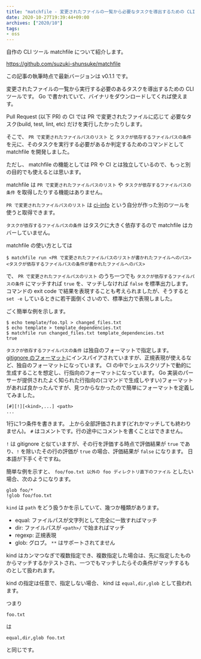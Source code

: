 ```yaml
---
title: "matchfile - 変更されたファイルの一覧から必要なタスクを導出するための CLI ツール"
date: 2020-10-27T19:39:44+09:00
archives: ["2020/10"]
tags:
- oss
---
```


自作の CLI ツール matchfile について紹介します。

https://github.com/suzuki-shunsuke/matchfile

この記事の執筆時点で最新バージョンは v0.1.1 です。

変更されたファイルの一覧から実行する必要のあるタスクを導出するための CLI ツールです。
Go で書かれていて、バイナリをダウンロードしてくれば使えます。

Pull Request (以下 PR) の CI では PR で変更されたファイルに応じて
必要なタスク(build, test, lint, etc) だけを実行したかったりします。

そこで、 `PR で変更されたファイルパスのリスト` と `タスクが依存するファイルパスの条件` を元に、そのタスクを実行する必要があるか判定するためのコマンドとして matchfile を開発しました。

ただし、 matchfile の機能としては PR や CI とは独立しているので、もっと別の目的でも使えるとは思います。

matchfile は `PR で変更されたファイルパスのリスト` や `タスクが依存するファイルパスの条件` を取得したりする機能はありません。

`PR で変更されたファイルパスのリスト` は [ci-info](https://github.com/suzuki-shunsuke/ci-info) という自分が作った別のツールを使うと取得できます。

`タスクが依存するファイルパスの条件` はタスクに大きく依存するので matchfile はカバーしていません。

matchfile の使い方としては

```
$ matchfile run <PR で変更されたファイルパスのリストが書かれたファイルへのパス> <タスクが依存するファイルパスの条件が書かれたファイルへのパス>
```

で、 `PR で変更されたファイルパスのリスト` のうち一つでも `タスクが依存するファイルパスの条件` にマッチすれば `true` を、マッチしなければ `false` を標準出力します。
コマンドの exit code で結果を表現することも考えられましたが、そうすると `set -e` しているときに若干面倒くさいので、標準出力で表現しました。

ごく簡単な例を示します。

```
$ echo template/foo.tpl > changed_files.txt
$ echo template > template_dependencies.txt
$ matchfile run changed_files.txt template_dependencies.txt
true
```

`タスクが依存するファイルパスの条件` は独自のフォーマットで指定します。
[gitignore のフォーマット](https://git-scm.com/docs/gitignore)にインスパイアされていますが、正規表現が使えるなど、独自のフォーマットになっています。
CI の中でシェルスクリプトで動的に生成することを想定し、行指向のフォーマットになっています。
Go 実装のパーサーが提供されたよく知られた行指向の(コマンドで生成しやすい)フォーマットがあれば良かったんですが、見つからなかったので簡単にフォーマットを定義してみました。

```
[#][!][<kind>,...] <path>
...
```

1行に1つ条件を書きます。
上から全部評価されます(どれかマッチしても終わりません)。
`#` はコメントです。行の途中にコメントを書くことはできません。

`!` は gitignore と似ていますが、その行を評価する時点で評価結果が `true` であり、`!` を除いたその行の評価が `true` の場合、評価結果が `false` になります。
日本語が下手くそですね。

簡単な例を示すと、 `foo/foo.txt 以外の foo ディレクトリ直下のファイル` としたい場合、次のようになります。

```
glob foo/*
!glob foo/foo.txt
```

`kind` は `path` をどう扱うかを示していて、幾つか種類があります。

* equal: ファイルパスが文字列として完全に一致すればマッチ
* dir: ファイルパスが `<path>/` で始まればマッチ
* regexp: 正規表現
* glob: グロブ。 `**` はサポートされてません

kind はカンマつなぎで複数指定でき、複数指定した場合は、先に指定したものからマッチするかテストされ、一つでもマッチしたらその条件がマッチするものとして扱われます。

kind の指定は任意で、指定しない場合、 kind は `equal,dir,glob` として扱われます。

つまり

```
foo.txt
```

は

```
equal,dir,glob foo.txt
```

と同じです。

